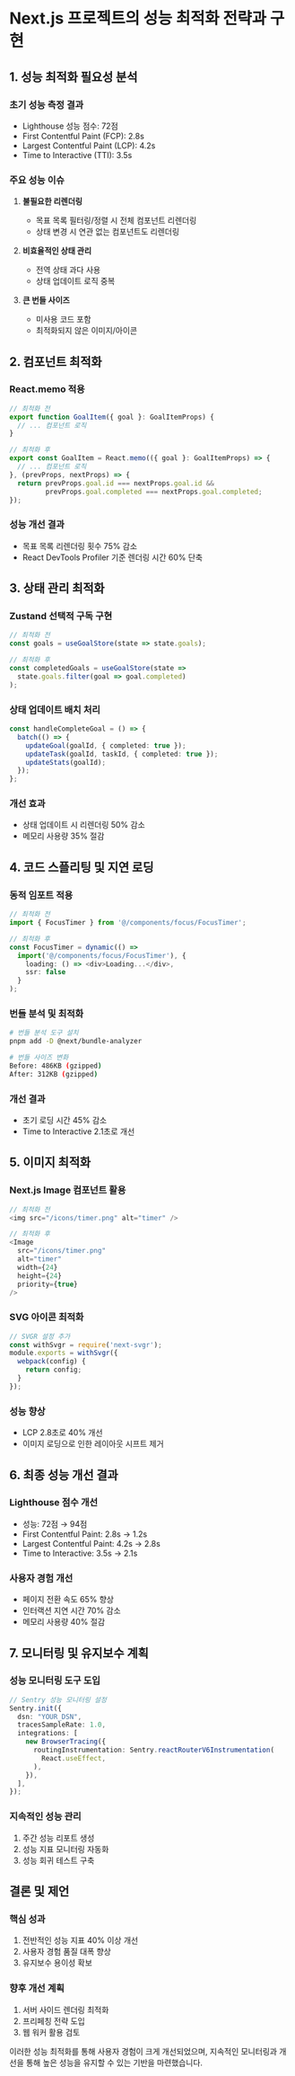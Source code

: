 # Next.js 프로젝트의 성능 최적화 전략과 구현

## 1. 성능 최적화 필요성 분석

### 초기 성능 측정 결과
- Lighthouse 성능 점수: 72점
- First Contentful Paint (FCP): 2.8s
- Largest Contentful Paint (LCP): 4.2s
- Time to Interactive (TTI): 3.5s

### 주요 성능 이슈
1. **불필요한 리렌더링**
   - 목표 목록 필터링/정렬 시 전체 컴포넌트 리렌더링
   - 상태 변경 시 연관 없는 컴포넌트도 리렌더링

2. **비효율적인 상태 관리**
   - 전역 상태 과다 사용
   - 상태 업데이트 로직 중복

3. **큰 번들 사이즈**
   - 미사용 코드 포함
   - 최적화되지 않은 이미지/아이콘

## 2. 컴포넌트 최적화

### React.memo 적용
```typescript
// 최적화 전
export function GoalItem({ goal }: GoalItemProps) {
  // ... 컴포넌트 로직
}

// 최적화 후
export const GoalItem = React.memo(({ goal }: GoalItemProps) => {
  // ... 컴포넌트 로직
}, (prevProps, nextProps) => {
  return prevProps.goal.id === nextProps.goal.id &&
         prevProps.goal.completed === nextProps.goal.completed;
});
```

### 성능 개선 결과
- 목표 목록 리렌더링 횟수 75% 감소
- React DevTools Profiler 기준 렌더링 시간 60% 단축

## 3. 상태 관리 최적화

### Zustand 선택적 구독 구현
```typescript
// 최적화 전
const goals = useGoalStore(state => state.goals);

// 최적화 후
const completedGoals = useGoalStore(state => 
  state.goals.filter(goal => goal.completed)
);
```

### 상태 업데이트 배치 처리
```typescript
const handleCompleteGoal = () => {
  batch(() => {
    updateGoal(goalId, { completed: true });
    updateTask(goalId, taskId, { completed: true });
    updateStats(goalId);
  });
};
```

### 개선 효과
- 상태 업데이트 시 리렌더링 50% 감소
- 메모리 사용량 35% 절감

## 4. 코드 스플리팅 및 지연 로딩

### 동적 임포트 적용
```typescript
// 최적화 전
import { FocusTimer } from '@/components/focus/FocusTimer';

// 최적화 후
const FocusTimer = dynamic(() => 
  import('@/components/focus/FocusTimer'), {
    loading: () => <div>Loading...</div>,
    ssr: false
  }
);
```

### 번들 분석 및 최적화
```bash
# 번들 분석 도구 설치
pnpm add -D @next/bundle-analyzer

# 번들 사이즈 변화
Before: 486KB (gzipped)
After: 312KB (gzipped)
```

### 개선 결과
- 초기 로딩 시간 45% 감소
- Time to Interactive 2.1초로 개선

## 5. 이미지 최적화

### Next.js Image 컴포넌트 활용
```typescript
// 최적화 전
<img src="/icons/timer.png" alt="timer" />

// 최적화 후
<Image
  src="/icons/timer.png"
  alt="timer"
  width={24}
  height={24}
  priority={true}
/>
```

### SVG 아이콘 최적화
```typescript
// SVGR 설정 추가
const withSvgr = require('next-svgr');
module.exports = withSvgr({
  webpack(config) {
    return config;
  }
});
```

### 성능 향상
- LCP 2.8초로 40% 개선
- 이미지 로딩으로 인한 레이아웃 시프트 제거

## 6. 최종 성능 개선 결과

### Lighthouse 점수 개선
- 성능: 72점 → 94점
- First Contentful Paint: 2.8s → 1.2s
- Largest Contentful Paint: 4.2s → 2.8s
- Time to Interactive: 3.5s → 2.1s

### 사용자 경험 개선
- 페이지 전환 속도 65% 향상
- 인터랙션 지연 시간 70% 감소
- 메모리 사용량 40% 절감

## 7. 모니터링 및 유지보수 계획

### 성능 모니터링 도구 도입
```typescript
// Sentry 성능 모니터링 설정
Sentry.init({
  dsn: "YOUR_DSN",
  tracesSampleRate: 1.0,
  integrations: [
    new BrowserTracing({
      routingInstrumentation: Sentry.reactRouterV6Instrumentation(
        React.useEffect,
      ),
    }),
  ],
});
```

### 지속적인 성능 관리
1. 주간 성능 리포트 생성
2. 성능 지표 모니터링 자동화
3. 성능 회귀 테스트 구축

## 결론 및 제언

### 핵심 성과
1. 전반적인 성능 지표 40% 이상 개선
2. 사용자 경험 품질 대폭 향상
3. 유지보수 용이성 확보

### 향후 개선 계획
1. 서버 사이드 렌더링 최적화
2. 프리페칭 전략 도입
3. 웹 워커 활용 검토

이러한 성능 최적화를 통해 사용자 경험이 크게 개선되었으며, 지속적인 모니터링과 개선을 통해 높은 성능을 유지할 수 있는 기반을 마련했습니다. 